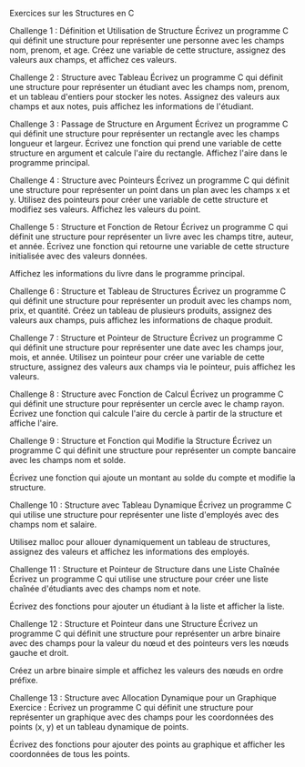 Exercices sur les Structures en C

Challenge 1 : Définition et Utilisation de Structure
Écrivez un programme C qui définit une structure pour représenter une personne avec les champs nom, prenom, et age. Créez une variable de cette structure, assignez des valeurs aux champs, et affichez ces valeurs.

Challenge 2 : Structure avec Tableau
Écrivez un programme C qui définit une structure pour représenter un étudiant avec les champs nom, prenom, et un tableau d'entiers pour stocker les notes. Assignez des valeurs aux champs et aux notes, puis affichez les informations de l'étudiant.

Challenge 3 : Passage de Structure en Argument
Écrivez un programme C qui définit une structure pour représenter un rectangle avec les champs longueur et largeur. Écrivez une fonction qui prend une variable de cette structure en argument et calcule l'aire du rectangle. Affichez l'aire dans le programme principal.

Challenge 4 : Structure avec Pointeurs
Écrivez un programme C qui définit une structure pour représenter un point dans un plan avec les champs x et y. Utilisez des pointeurs pour créer une variable de cette structure et modifiez ses valeurs. Affichez les valeurs du point.

Challenge 5 : Structure et Fonction de Retour
Écrivez un programme C qui définit une structure pour représenter un livre avec les champs titre, auteur, et année. Écrivez une fonction qui retourne une variable de cette structure initialisée avec des valeurs données.

Affichez les informations du livre dans le programme principal.

Challenge 6 : Structure et Tableau de Structures
Écrivez un programme C qui définit une structure pour représenter un produit avec les champs nom, prix, et quantité. Créez un tableau de plusieurs produits, assignez des valeurs aux champs, puis affichez les informations de chaque produit.

Challenge 7 : Structure et Pointeur de Structure
Écrivez un programme C qui définit une structure pour représenter une date avec les champs jour, mois, et année. Utilisez un pointeur pour créer une variable de cette structure, assignez des valeurs aux champs via le pointeur, puis affichez les valeurs.

Challenge 8 : Structure avec Fonction de Calcul
Écrivez un programme C qui définit une structure pour représenter un cercle avec le champ rayon. Écrivez une fonction qui calcule l'aire du cercle à partir de la structure et affiche l'aire.

Challenge 9 : Structure et Fonction qui Modifie la Structure
Écrivez un programme C qui définit une structure pour représenter un compte bancaire avec les champs nom et solde.

Écrivez une fonction qui ajoute un montant au solde du compte et modifie la structure.

Challenge 10 : Structure avec Tableau Dynamique
Écrivez un programme C qui utilise une structure pour représenter une liste d'employés avec des champs nom et salaire.

Utilisez malloc pour allouer dynamiquement un tableau de structures, assignez des valeurs et affichez les informations des employés.

Challenge 11 : Structure et Pointeur de Structure dans une Liste Chaînée
Écrivez un programme C qui utilise une structure pour créer une liste chaînée d'étudiants avec des champs nom et note.

Écrivez des fonctions pour ajouter un étudiant à la liste et afficher la liste.

Challenge 12 : Structure et Pointeur dans une Structure
Écrivez un programme C qui définit une structure pour représenter un arbre binaire avec des champs pour la valeur du nœud et des pointeurs vers les nœuds gauche et droit.

Créez un arbre binaire simple et affichez les valeurs des nœuds en ordre préfixe.

Challenge 13 : Structure avec Allocation Dynamique pour un Graphique
Exercice : Écrivez un programme C qui définit une structure pour représenter un graphique avec des champs pour les coordonnées des points (x, y) et un tableau dynamique de points.

Écrivez des fonctions pour ajouter des points au graphique et afficher les coordonnées de tous les points.

